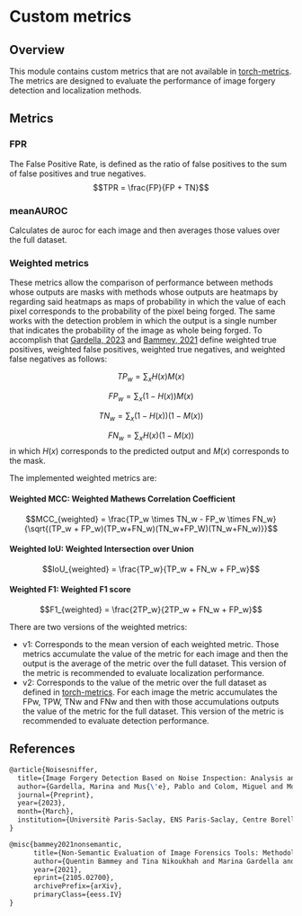 

# Custom metrics

## Overview

This module contains custom metrics that are not available in [torch-metrics](https://lightning.ai/docs/torchmetrics/stable/). The metrics are designed to evaluate the performance of image forgery detection and localization methods.

## Metrics

### FPR
The False Positive Rate, is defined as the ratio of false positives to the sum of false positives and true negatives.
$$TPR = \frac{FP}{FP + TN}$$
### meanAUROC
Calculates de auroc for each image and then averages those values over the full dataset.
### Weighted metrics
These metrics allow the comparison of performance between methods whose outputs are masks with methods whose outputs are heatmaps by regarding said heatmaps as maps of probability in which the value of each pixel corresponds to the probability of the pixel being forged. The same works with the detection problem in which the output is a single number that indicates the probability of the image as whole being forged. To accomplish that [Gardella, 2023](https://ipolcore.ipol.im/demo/clientApp/demo.html?id=77777000341) and [Bammey, 2021](https://openaccess.thecvf.com/content/WACV2022/papers/Bammey_Non-Semantic_Evaluation_of_Image_Forensics_Tools_Methodology_and_Database_WACV_2022_paper.pdf) define 
weighted true positives, weighted false positives, weighted true negatives, and weighted false negatives as follows:

  $$TP_w = \sum_xH(x)M(x)$$

  $$FP_w = \sum_x(1-H(x))M(x)$$

  $$TN_w = \sum_x(1-H(x))(1-M(x))$$

  $$FN_w = \sum_xH(x)(1-M(x))$$
in which $H(x)$ corresponds to the predicted output and $M(x)$ corresponds to the mask.

The implemented weighted metrics are:
#### Weighted MCC: Weighted Mathews Correlation Coefficient
$$MCC_{weighted} = \frac{TP_w \times TN_w - FP_w \times  FN_w}{\sqrt{(TP_w + FP_w)(TP_w+FN_w)(TN_w+FP_W)(TN_w+FN_w)}}$$
#### Weighted IoU: Weighted Intersection over Union
$$IoU_{weighted} = \frac{TP_w}{TP_w + FN_w + FP_w}$$
#### Weighted F1: Weighted F1 score
$$F1_{weighted} = \frac{2TP_w}{2TP_w + FN_w + FP_w}$$
    
There are two versions of the weighted metrics:
- v1: Corresponds to the mean version of each weighted metric. Those metrics accumulate the value of the metric for each image and then the output is the average of the metric over the full dataset. 
This version of the metric is recommended to evaluate localization performance.
- v2: Corresponds to the value of the metric over the full dataset as defined in [torch-metrics](https://lightning.ai/docs/torchmetrics/stable/). For each image the metric accumulates the FPw, TPW, TNw and FNw and then with those accumulations outputs the value of the metric for the full dataset. 
This version of the metric is recommended to evaluate detection performance.

## References

```tex
@article{Noisesniffer,
  title={Image Forgery Detection Based on Noise Inspection: Analysis and Refinement of the Noisesniffer Method},
  author={Gardella, Marina and Mus{\'e}, Pablo and Colom, Miguel and Morel, Jean-Michel},
  journal={Preprint},
  year={2023},
  month={March},
  institution={Universitè Paris-Saclay, ENS Paris-Saclay, Centre Borelli, F-91190 Gif-sur-Yvette, France; IIE, Facultad de Ingenieria, Universidad de la Republica, Uruguay},
}
```

```tex
@misc{bammey2021nonsemantic,
      title={Non-Semantic Evaluation of Image Forensics Tools: Methodology and Database}, 
      author={Quentin Bammey and Tina Nikoukhah and Marina Gardella and Rafael Grompone and Miguel Colom and Jean-Michel Morel},
      year={2021},
      eprint={2105.02700},
      archivePrefix={arXiv},
      primaryClass={eess.IV}
}
```